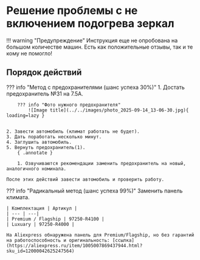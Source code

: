 # Решение проблемы с не включением подогрева зеркал

!!! warning "Предупреждение"
    Инструкция еще не опробована на большом количестве машин. Есть как положительные отзывы, так и те кому не помогло!


## Порядок действий

??? info "Метод с предохранителями (шанс успеха 30%)"
    1. Достать предохранитель №31 на 7.5А.

        ??? info "Фото нужного предохранителя"
            ![Image title](../../images/photo_2025-09-14_13-06-30.jpg){ loading=lazy }


    2. Завести автомобиль (климат работать не будет).
    3. Дать поработать несколько минут.
    4. Заглушить автомобиль.
    5. Вернуть предохранитель(1).
        { .annotate }
    
        1. Озвучиваются рекомендации заменить предохранитель на новый, аналогичного номинала.

    После этих действий завести автомобиль и проверить работу.

??? info "Радикальный метод (шанс успеха 99%)"
    Заменить панель климата. 
    
    | Комплектация | Артикул |
    | --- | ---| 
    | Premium / Flagship | 97250-R4100 |
    | Luxuary | 97250-R4000 |
    
    На Aliexpress обнаружена панель для Premium/Flagship, но без гарантий на работоспособность и оригинальность: [ссылка](https://aliexpress.ru/item/1005007869437944.html?sku_id=12000042625247564)
    
